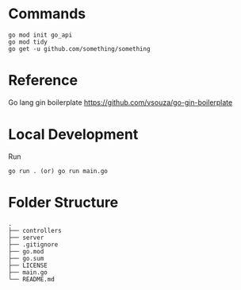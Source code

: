 # Commands
```
go mod init go_api
go mod tidy
go get -u github.com/something/something
```

# Reference
Go lang gin boilerplate
https://github.com/vsouza/go-gin-boilerplate


# Local Development

Run

```
go run . (or) go run main.go
```

# Folder Structure
```
.
├── controllers                   
├── server                   
├── .gitignore                   
├── go.mod                    
├── go.sum                   
├── LICENSE                   
├── main.go
└── README.md
```